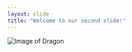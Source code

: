 ```yaml
---
layout: slide
title: "Welcome to our second slide!"
---
```

![Image of Dragon](https://http2.mlstatic.com/dragon-rojo-mitologia-celta-onza-de-cobre-hermosa-31-D_NQ_NP_897748-MLM27398473847_052018-F.jpg)
